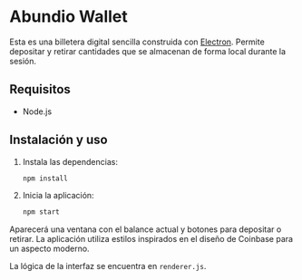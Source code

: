 # Abundio Wallet

Esta es una billetera digital sencilla construida con [Electron](https://www.electronjs.org/). Permite depositar y retirar cantidades que se almacenan de forma local durante la sesión.

## Requisitos

- Node.js

## Instalación y uso

1. Instala las dependencias:
   ```bash
   npm install
   ```
2. Inicia la aplicación:
   ```bash
   npm start
   ```

Aparecerá una ventana con el balance actual y botones para depositar o retirar.
La aplicación utiliza estilos inspirados en el diseño de Coinbase para un aspecto moderno.

La lógica de la interfaz se encuentra en `renderer.js`.
